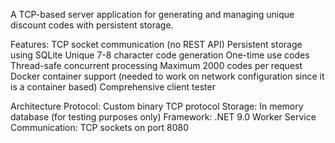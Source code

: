A TCP-based server application for generating and managing unique discount codes with persistent storage.

Features:
  TCP socket communication (no REST API)
  Persistent storage using SQLite
  Unique 7-8 character code generation
  One-time use codes
  Thread-safe concurrent processing
  Maximum 2000 codes per request
  Docker container support (needed to work on network configuration since it is a container based)
  Comprehensive client tester

Architecture
  Protocol: Custom binary TCP protocol
  Storage: In memory database (for testing purposes only)
  Framework: .NET 9.0 Worker Service
  Communication: TCP sockets on port 8080
